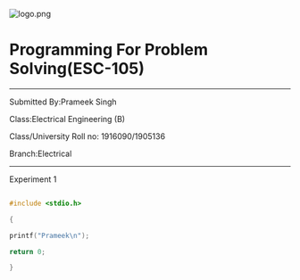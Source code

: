 ![logo.png](http://www.gndec.ac.in/sites/default/logo.png)

# Programming For Problem Solving(ESC-105)

-----

Submitted By:Prameek Singh

Class:Electrical Engineering (B)

Class/University Roll no: 1916090/1905136

Branch:Electrical

-----
Experiment 1

```C

#include <stdio.h>

{

printf("Prameek\n");

return 0;

}



